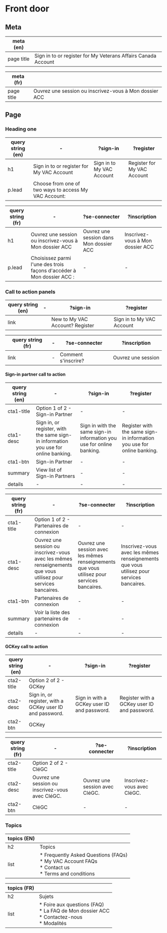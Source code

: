 
# Front door

## Meta 
| meta (en) |  |
|---|---|
| page title | Sign in to or register for My Veterans Affairs Canada Account |

| meta (fr) |  |
|---|---|
| page title | Ouvrez une session ou inscrivez-vous à Mon dossier ACC |

## Page

### Heading one

| query string (en) | - | ?sign-in | ?register |
|---|---|---|---|
| h1 | Sign in to or register for My VAC&nbsp;Account | Sign in to My VAC Account | Register for My VAC Account |
| p.lead | Choose from one of two ways to access My VAC Account: |  |  |

| query string (fr) | - | ?se-connecter | ?inscription |
|---|---|---|---|
| h1 | Ouvrez une session ou inscrivez-vous à Mon dossier ACC | Ouvrez une session dans Mon dossier ACC | Inscrivez-vous à Mon dossier ACC |
| p.lead | Choisissez parmi l'une des trois façons d'accéder à Mon dossier ACC : | - | - |

### Call to action panels

| query string (en) | - | ?sign-in | ?register |
|---|---|---|---|
| link | | New to My VAC Account? Register | Sign in to My VAC Account |

| query string (fr)  | - | ?se-connecter | ?inscription |
|---|---|---|---|
| link | - | Comment s'inscrire? | Ouvrez une session |

#### Sign-in partner call to action 

| query string (en) | - | ?sign-in | ?register |
|---|---|---|---|
| cta1-title | Option 1 of 2 - Sign-in Partner | - | - |
| cta1-desc | Sign in, or register, with the same sign-in information you use for online banking. | Sign in with the same sign-in information you use for online banking. | Register with the same sign-in information you use for online banking. |
| cta1-btn | Sign-in Partner | - | - |
| summary | View list of Sign-in Partners | - | - |
| details | - | - | - |

| query string (fr) | - | ?se-connecter | ?inscription |
|---|---|---|---|
| cta1-title | Option 1 of 2 - Partenaires de connexion | - | - |
| cta1-desc | Ouvrez une session ou inscrivez-vous avec les mêmes renseignements que vous utilisez pour services bancaires. | Ouvrez une session avec les mêmes renseignements que vous utilisez pour services bancaires. | Inscrivez-vous avec les mêmes renseignements que vous utilisez pour services bancaires. |
| cta1-btn | Partenaires de connexion | - | - |
| summary | Voir la liste des partenaires de connexion | - | - |
| details | - | - | - |

#### GCKey call to action

| query string (en) | - | ?sign-in | ?register |
|---|---|---|---|
| cta2-title | Option 2 of 2 - GCKey |  |  |
| cta2-desc | Sign in, or register, with a GCKey user ID and password. | Sign in with a GCKey user ID and password. | Register with a GCKey user ID and password. |
| cta2-btn | GCKey |  |  |

| query string (fr) | - | ?se-connecter | ?inscription |
|---|---|---|---|
| cta2-title | Option 2 of 2 - CléGC |  |  |
| cta2-desc | Ouvrez une session ou inscrivez-vous avec CléGC. | Ouvrez une session avec CléGC. | Inscrivez-vous avec CléGC. |
| cta2-btn | CléGC | - | - |

### Topics

| topics (EN) | |
|---|---|
| h2 | Topics |
| list | * Frequently Asked Questions (FAQs) <br> * My VAC Account FAQs <br> * Contact us <br> * Terms and conditions |

| topics (FR) | |
|---|---|
| h2 | Sujets |
| list | * Foire aux questions (FAQ) <br> * La FAQ de Mon dossier ACC <br> * Contactez-nous <br> * Modalités |
